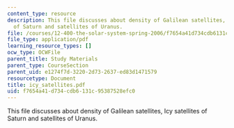```yaml
---
content_type: resource
description: This file discusses about density of Galilean satellites, Icy satellites
  of Saturn and satellites of Uranus.
file: /courses/12-400-the-solar-system-spring-2006/f7654a41d734cdb6131c95387528efc0_icy_satellites.pdf
file_type: application/pdf
learning_resource_types: []
ocw_type: OCWFile
parent_title: Study Materials
parent_type: CourseSection
parent_uid: e1274f7d-3220-2d73-2637-ed83d1471579
resourcetype: Document
title: icy_satellites.pdf
uid: f7654a41-d734-cdb6-131c-95387528efc0
---
```

This file discusses about density of Galilean satellites, Icy satellites of Saturn and satellites of Uranus.

